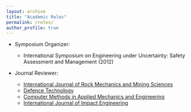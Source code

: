 ```yaml
---
layout: archive
title: "Academic Roles"
permalink: /roles/
author_profile: true
---
```


- Symposium Organizer:

  - International Symposium on Engineering under Uncertainty: Safety Assessment and Management (2012)

- Journal Reviewer:

  - [International Journal of Rock Mechanics and Mining Sciences](https://www.journals.elsevier.com/international-journal-of-rock-mechanics-and-mining-sciences)
  - [Defence Technology](https://www.sciencedirect.com/journal/defence-technology)
  - [Computer Methods in Applied Mechanics and Engineering](https://www.journals.elsevier.com/computer-methods-in-applied-mechanics-and-engineering)
  - [International Journal of Impact Engineering](https://www.journals.elsevier.com/international-journal-of-impact-engineering)

